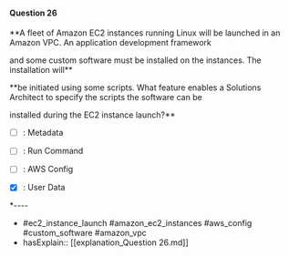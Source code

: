#### Question  26

**A fleet of Amazon EC2 instances running Linux will be launched in an Amazon VPC. An application development framework

and some custom software must be installed on the instances. The installation will**

**be initiated using some scripts. What feature enables a Solutions Architect to specify the scripts the software can be

installed during the EC2 instance launch?**

- [ ] :  Metadata

- [ ] :  Run Command

- [ ] :  AWS Config

- [x] :  User Data

*----

- #ec2_instance_launch #amazon_ec2_instances #aws_config #custom_software #amazon_vpc
- hasExplain:: [[explanation_Question  26.md]]
